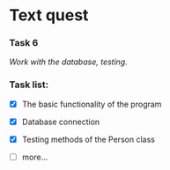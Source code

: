 # Text quest
### Task 6
*Work with the database, testing.*

### Task list:
- [x] The basic functionality of the program
- [x] Database connection
- [x] Testing methods of the Person class
- [ ] more...

